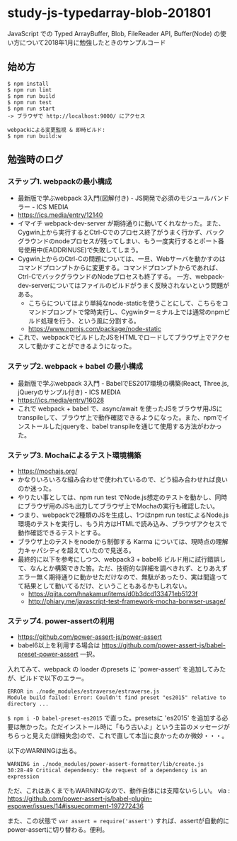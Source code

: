 # study-js-typedarray-blob-201801
JavaScript での Typed ArrayBuffer, Blob, FileReader API, Buffer(Node) の使い方について2018年1月に勉強したときのサンプルコード

## 始め方

```
$ npm install
$ npm run lint
$ npm run build
$ npm run test
$ npm run start
-> ブラウザで http://localhost:9000/ にアクセス

webpackによる変更監視 & 即時ビルド:
$ npm run build:w
```

## 勉強時のログ

### ステップ1. webpackの最小構成

- 最新版で学ぶwebpack 3入門(図解付き) - JS開発で必須のモジュールバンドラー - ICS MEDIA
- https://ics.media/entry/12140
- イマイチ webpack-dev-server が期待通りに動いてくれなかった。また、Cygwin上から実行するとCtrl-Cでのプロセス終了がうまく行かず、バックグラウンドのnodeプロセスが残ってしまい、もう一度実行するとポート番号使用中(EADDRINUSE)で失敗してしまう。
- Cygwin上からのCtrl-Cの問題については、一旦、Webサーバを動かすのはコマンドプロンプトからに変更する。コマンドプロンプトからであれば、Ctrl-CでバックグラウンドのNodeプロセスも終了する。
一方、webpack-dev-serverについてはファイルのビルドがうまく反映されないという問題がある。
  - こちらについてはより単純なnode-staticを使うことにして、こちらをコマンドプロンプトで常時実行し、Cygwinターミナル上では通常のnpmビルド処理を行う、という風に分割する。
  - https://www.npmjs.com/package/node-static
- これで、webpackでビルドしたJSをHTMLでロードしてブラウザ上でアクセスして動かすことができるようになった。

### ステップ2. webpack + babel の最小構成

- 最新版で学ぶwebpack 3入門 - BabelでES2017環境の構築(React, Three.js, jQueryのサンプル付き) - ICS MEDIA
- https://ics.media/entry/16028
- これで webpack + babel で、async/await を使ったJSをブラウザ用JSにtranspileして、ブラウザ上で動作確認できるようになった。また、npmでインストールしたjqueryを、babel transpileを通じて使用する方法がわかった。

### ステップ3. Mochaによるテスト環境構築

- https://mochajs.org/
- かなりいろいろな組み合わせで使われているので、どう組み合わせれば良いのか迷った。
- やりたい事としては、npm run test でNode.js想定のテストを動かし、同時にブラウザ用のJSも出力してブラウザ上でMochaの実行も確認したい。
- つまり、webpackで2種類のJSを生成し、1つはnpm run testによるNode.js環境のテストを実行し、もう片方はHTMLで読み込み、ブラウザアクセスで動作確認できるテストとする。
- ブラウザ上のテストをnodeから制御する Karma については、現時点の理解力キャパシティを超えていたので見送る。
- 最終的に以下を参考にしつつ、webpack3 + babel6 ビルド用に試行錯誤して、なんとか構築できた筈。ただ、技術的な詳細を調べきれず、とりあえずエラー無く期待通りに動かせただけなので、無駄があったり、実は間違ってて結果として動いてるだけ、ということもあるかもしれない。
  - https://qiita.com/hnakamur/items/d0b3dcd133471eb5123f
  - http://phiary.me/javascript-test-framework-mocha-borwser-usage/

### ステップ4. power-assertの利用

- https://github.com/power-assert-js/power-assert
- babel6以上を利用する場合は https://github.com/power-assert-js/babel-preset-power-assert 一択。

入れてみて、webpack の loader のpresets に 'power-assert' を追加してみたが、ビルドで以下のエラー。
```
ERROR in ./node_modules/estraverse/estraverse.js
Module build failed: Error: Couldn't find preset "es2015" relative to directory ...
```

`$ npm i -D babel-preset-es2015` で直った。presetsに 'es2015' を追加する必要は無かった。ただインストール時に「もう古いよ」という主旨のメッセージがちらっと見えた(詳細失念)ので、これで直して本当に良かったのか微妙・・・。

以下のWARNINGは出る。
```
WARNING in ./node_modules/power-assert-formatter/lib/create.js
30:28-49 Critical dependency: the request of a dependency is an expression
```
ただ、これはあくまでもWARNINGなので、動作自体には支障ないらしい。
via : https://github.com/power-assert-js/babel-plugin-espower/issues/14#issuecomment-197272436

また、この状態で `var assert = require('assert')` すれば、assertが自動的にpower-assertに切り替わる。便利。
